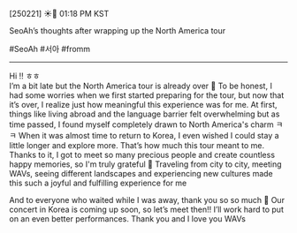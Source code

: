 [250221] ☀️💭 01:18 PM KST 

SeoAh’s thoughts after wrapping up the North America tour

#SeoAh #서아 #fromm
___




Hi !! ㅎㅎ  
I’m a bit late but the North America tour is already over 🥺
To be honest, I had some worries when we first started preparing for the tour, but now that it’s over, I realize just how meaningful this experience was for me. At first, things like living abroad and the language barrier felt overwhelming but as time passed, I found myself completely drawn to North America's charm ㅋㅋ When it was almost time to return to Korea, I even wished I could stay a little longer and explore more. That’s how much this tour meant to me. Thanks to it, I got to meet so many precious people and create countless happy memories, so I'm truly grateful 🤍 Traveling from city to city, meeting WAVs, seeing different landscapes and experiencing new cultures made this such a joyful and fulfilling experience for me

And to everyone who waited while I was away, thank you so so much 🤍 Our concert in Korea is coming up soon, so let’s meet then!! I’ll work hard to put on an even better performances. Thank you and I love you WAVs